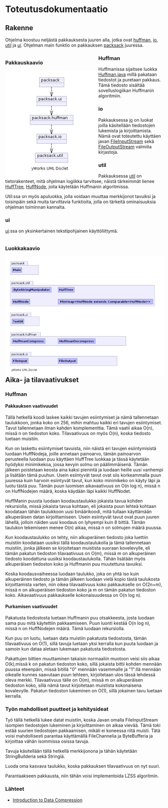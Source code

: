 # Toteutusdokumentaatio

## Rakenne

Ohjelma koostuu neljästä pakkauksesta juuren alla, jotka ovat [huffman](https://github.com/sebazai/packsack/tree/master/packsack/src/main/java/packsack/huffman), [io](https://github.com/sebazai/packsack/tree/master/packsack/src/main/java/packsack/io), [util](https://github.com/sebazai/packsack/tree/master/packsack/src/main/java/packsack/util) ja [ui](https://github.com/sebazai/packsack/tree/master/packsack/src/main/java/packsack/ui).
Ohjelman main funktio on pakkauksen [packsack](https://github.com/sebazai/packsack/tree/master/packsack/master/src/main/java/packsack) juuressa.

<div style="float: left">
<h3>Pakkauskaavio</h3>
<img src="https://raw.githubusercontent.com/sebazai/packsack/master/docs/kuvat/pakkaus.png" style="float: left" />
</div>

### Huffman

Huffmanissa sijaitsee luokka [Huffman.java](https://github.com/sebazai/packsack/blob/master/packsack/src/main/java/packsack/huffman/Huffman.java) millä pakataan tiedostot ja puretaan pakkaus. Tämä tiedosto sisältää sovelluslogiikan Huffmanin algoritmiin.

### io

Pakkauksessa [io](https://github.com/sebazai/packsack/tree/master/packsack/src/main/java/packsack/io) on luokat joilla käsitellään tiedostojen lukemista ja kirjoittamista. Nämä ovat toteutettu käyttäen javan [FileInputStream](https://docs.oracle.com/javase/10/docs/api/java/io/FileInputStream.html) sekä [FileOutputStream](https://docs.oracle.com/javase/10/docs/api/java/io/FileOutputStream.html) valmiita kirjastoja.  

### util

Pakkauksessa [util](https://github.com/sebazai/packsack/tree/master/packsack/src/main/java/packsack/util) on tietorakenteet, mitä ohjelman logiikka tarvitsee, näistä tärkeimmät lienee [HuffTree](https://github.com/sebazai/packsack/blob/master/packsack/src/main/java/packsack/util/HuffTree.java), [HuffNode](https://github.com/sebazai/packsack/blob/master/packsack/src/main/java/packsack/util/HuffNode.java), joita käytetään Huffmanin algoritmissa.

Util:ssa on myös  apuluokka, jolla voidaan muuttaa merkkijonot tavuiksi ja toisinpäin sekä muita tarvittavia funktioita, jolla on tärkeitä ominaisuuksia ohjelman toiminnan kannalta.

### ui

[ui](https://github.com/sebazai/packsack/tree/master/packsack/src/main/java/packsack/ui):ssa on yksinkertainen tekstipohjainen käyttöliittymä.

<div style="float: left">
<h3>Luokkakaavio</h3>
<img src="https://raw.githubusercontent.com/sebazai/packsack/master/docs/kuvat/luokka.png" style="float: left" />
</div>
  
## Aika- ja tilavaativukset

### Huffman

#### Pakkauksen vaativuudet

Tällä hetkellä koodi laskee kaikki tavujen esiintymiset ja nämä tallennetaan taulukkoon, jonka koko on 256, mihin mahtuu kaikki eri tavujen esiintymiset. Tavut tallennetaan ilman kahden komplementtia.
Tämä vaatii aikaa O(n), missä n on tiedoston koko. Tilavaativuus on myös O(n), koska tiedosto luetaan muistiin.

Kun on laskettu esiintymiset tavuista, niin näistä eri tavujen esiintymisistä luodaan HuffNodeja, joille annetaan painoarvo, tämän painoarvon perusteella luodaan puu käyttäen HuffTree luokkaa ja tässä käytetään hyödyksi minimikekoa, jossa kevyin solmu on päälimmäisenä. Tämän jälkeen poistetaan keosta aina kaksi pienintä ja luodaan heille uusi vanhempi ja lisätään tämä puuhun. Usein esiintyvät tavut ovat siis korkeammalla puun juuressa kuin harvoin esiintyvät tavut, kun koko minimikeko on käyty läpi ja luotu tästä puu. Tämän puun luomisen aikavaativuus on O(n log n), missä n on HuffNodejen määrä, koska käydään läpi kaikki HuffNodet.

HuffManin puusta luodaan koodaustaulukko jokaista tavua kohden rekursiolla, missä jokaista tavua kohtaan, eli jokaista puun lehteä kohtaan koodataan tähän taulukkoon uusi binäärikoodi, mitä tullaan käyttämään alkuperäisen datan kirjoittamiseen. Usein esiintyvät tavut ovat puun juuren lähellä, jolloin näiden uusi koodaus on lyhyempi kuin 8 bittiä. Tämän taulukon tekemiseen menee O(n) aikaa, missä n on solmujen määrä puussa.

Kun koodaustaulukko on tehty, niin alkuperäinen tiedosto joka luettiin muistiin koodataan uusiksi tällä koodaustaulukolla ja tämä tallennetaan muistiin, jonka jälkeen se kirjoitetaan muistista suoraan kovelevylle, eli tämän pakatun tiedoston tilavaativuus on O(m), missä m on alkuperäinen tiedosto koodattuna uusiksi koodaustaulukolla. Tähän lisätään myös alkuperäisen tiedoston koko ja Huffmanin puu muutettuna tavuiksi.

Koska koodausvaiheessa luodaan taulukko, joka on yhtä iso kuin alkuperäinen tiedosto ja tämän jälkeen luodaan vielä kopio tästä taulukosta kirjoittamista varten, niin oikea tilavaativuus koko pakkaukselle on O(2n+m), missä n on alkuperäisen tiedoston koko ja m on tämän pakatun tiedoston koko.
Aikavaativuus pakkaukselle kokonaisuudessa on O(n log n).

#### Purkamisen vaativuudet

Pakatusta tiedostosta luetaan Huffmanin puu otsakkeesta, josta luodaan sama puu mitä käytettiin pakkaamiseen. 
Puun luonti kestää O(n log n), missä n on HuffNodejen määrä. Tämä luodaan rekursiolla. 

Kun puu on luotu, luetaan data muistiin pakatusta tiedostosta, tämän tilavaativuus on O(1), sillä tavuja luetaan yksi kerralla kun puuta luodaan ja samoin kun dataa aletaan lukemaan pakatusta tiedostosta. 

Pakattujen bittien muuttaminen takaisin normaaliin muotoon veisi siis aikaa O(k),missä k on pakatun tiedoston koko, sillä jokaista bittii kohden mennään puussa eteenpäin, missä bitillä "0" mennään vasemmalle ja "1":llä mennään oikealle kunnes saavutaan puun lehteen, kirjoitetaan ulos tässä lehdessä oleva merkki.
Tilavaativuus tälle on O(m), missä m on alkuperäisen tiedoston koko, sillä nämä tavut kirjoitetaan muistista kokonaisena kovalevylle. 
Pakatun tiedoston lukeminen on O(1), sillä jokainen tavu luetaan kerralla.

### Työn mahdolliset puutteet ja kehitysideat

Työ tällä hetkellä lukee datat muistiin, koska Javan omalla FileInputStream isompien tiedostojen lukeminen ja kirjoittaminen on aikaa vievää. 
Tämä toki estää suurien tiedostojen pakkaamisen, mikäli ei koneessa riitä muisti. Tätä voisi mahdollisesti parantaa käyttämällä FileChannelia ja ByteBufferia ja kirjoittaa vähän isommissa osissa tavuja.

Tavuja käsitellään tällä hetkellä merkkijonona ja tähän käytetään StringBuilderia sekä Stringiä.

Luoda oma kasvava taulukko, koska pakkauksen tilavaativuus on nyt suuri.

Parantaakseen pakkausta, niin tähän voisi implementoida LZSS algoritmin.

### Lähteet

* [Introduction to Data Compression](http://www.cs.cmu.edu/afs/cs/project/pscico-guyb/realworld/www/compression.pdf)
